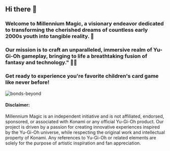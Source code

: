 ## Hi there 👋
### Welcome to Millennium Magic, a visionary endeavor dedicated to transforming the cherished dreams of countless early 2000s youth into tangible reality. 🧙
### Our mission is to craft an unparalleled, immersive realm of Yu-Gi-Oh gameplay, bringing to life a breathtaking fusion of fantasy and technology." 👩‍💻
### Get ready to experience you're favorite children's card game like never before!

![bonds-beyond](https://github.com/Millennium-Magic/.github/assets/69180570/afd716cd-114d-4329-9ded-3b3d80540f40)


#### Disclaimer: 

Millennium Magic is an independent initiative and is not affiliated, endorsed, sponsored, or associated with Konami or any official Yu-Gi-Oh product. Our project is driven by a passion for creating innovative experiences inspired by the Yu-Gi-Oh universe, while respecting the original work and intellectual property of Konami. Any references to Yu-Gi-Oh or related elements are solely for the purpose of artistic inspiration and fan appreciation.






<!--

**Here are some ideas to get you started:**

🙋‍♀️ A short introduction - what is your organization all about?
🌈 Contribution guidelines - how can the community get involved?
👩‍💻 Useful resources - where can the community find your docs? Is there anything else the community should know?
🍿 Fun facts - what does your team eat for breakfast?
🧙 Remember, you can do mighty things with the power of [Markdown](https://docs.github.com/github/writing-on-github/getting-started-with-writing-and-formatting-on-github/basic-writing-and-formatting-syntax)
-->

